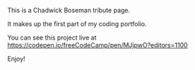 This is a Chadwick Boseman tribute page.

It makes up the first part of my coding portfolio.

You can see this project live at https://codepen.io/freeCodeCamp/pen/MJjpwO?editors=1100

Enjoy! 

